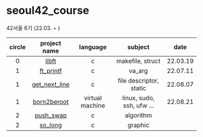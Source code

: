 # seoul42_course
42서울 6기 (22.03. ~ )

| circle | project name | language | subject | date |
|:--:|:--:|:--:|:--:|:--:|
| 0 | [libft]() | c | makefile, struct| 22.03.19 |
| 1 | [ft_printf]() | c | va_arg | 22.07.11 |
| 1 | [get_next_line]()| c | file descriptor, static | 22.08.07 |
| 1 | [born2beroot](https://github.com/HaiSeong/seoul42_course/tree/main/born2broot)| virtual machine | linux, sudo, ssh, ufw ... | 22.08.21 |
| 2 | [push_swap](https://github.com/HaiSeong/seoul42_course/tree/main/push_swap)| c | algorithm |  |
| 2 | [so_long](https://github.com/HaiSeong/seoul42_course/tree/main/so_long)| c | graphic |  |
